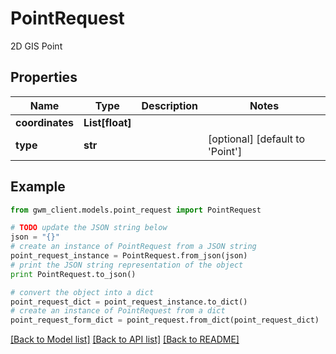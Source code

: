 # PointRequest

2D GIS Point

## Properties
Name | Type | Description | Notes
------------ | ------------- | ------------- | -------------
**coordinates** | **List[float]** |  | 
**type** | **str** |  | [optional] [default to 'Point']

## Example

```python
from gwm_client.models.point_request import PointRequest

# TODO update the JSON string below
json = "{}"
# create an instance of PointRequest from a JSON string
point_request_instance = PointRequest.from_json(json)
# print the JSON string representation of the object
print PointRequest.to_json()

# convert the object into a dict
point_request_dict = point_request_instance.to_dict()
# create an instance of PointRequest from a dict
point_request_form_dict = point_request.from_dict(point_request_dict)
```
[[Back to Model list]](../README.md#documentation-for-models) [[Back to API list]](../README.md#documentation-for-api-endpoints) [[Back to README]](../README.md)


